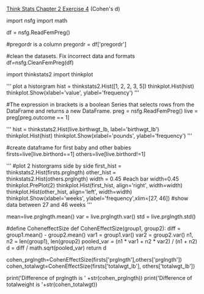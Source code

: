 [Think Stats Chapter 2 Exercise 4](http://greenteapress.com/thinkstats2/html/thinkstats2003.html#toc24) (Cohen's d)

import nsfg
import math

df = nsfg.ReadFemPreg()

#pregordr is a column
pregordr = df['pregordr']

#clean the datasets. Fix incorrect data and formats
df=nsfg.CleanFemPreg(df)



import thinkstats2
import thinkplot

''' plot a historgram
hist = thinkstats2.Hist([1, 2, 2, 3, 5])
thinkplot.Hist(hist)
thinkplot.Show(xlabel='value', ylabel='frequency')
'''

#The expression in brackets is a boolean Series that selects rows from the DataFrame and returns a new DataFrame.
preg = nsfg.ReadFemPreg()
live = preg[preg.outcome == 1]

'''
hist = thinkstats2.Hist(live.birthwgt_lb, label='birthwgt_lb')
thinkplot.Hist(hist)
thinkplot.Show(xlabel='pounds', ylabel='frequency')
'''

#create dataframe for first baby and other babies
firsts=live[live.birthord==1]
others=live[live.birthord!=1]

'''
#plot 2 historgrams side by side
first_hist = thinkstats2.Hist(firsts.prglngth)
other_hist = thinkstats2.Hist(others.prglngth)
width = 0.45
#each bar width=0.45
thinkplot.PrePlot(2)
thinkplot.Hist(first_hist, align='right', width=width)
thinkplot.Hist(other_hist, align='left', width=width)
thinkplot.Show(xlabel='weeks', ylabel='frequency',xlim=[27, 46])
#show data between 27 and 46 weeks
'''

mean=live.prglngth.mean()
var = live.prglngth.var()
std = live.prglngth.std()


#define CoheneffectSize
def CohenEffectSize(group1, group2):
    diff = group1.mean() - group2.mean()
    var1 = group1.var()
    var2 = group2.var()
    n1, n2 = len(group1), len(group2)
    pooled_var = (n1 * var1 + n2 * var2) / (n1 + n2)
    d = diff / math.sqrt(pooled_var)
    return d


cohen_prglngth=CohenEffectSize(firsts['prglngth'],others['prglngth'])
cohen_totalwgt=CohenEffectSize(firsts['totalwgt_lb'], others['totalwgt_lb'])

print('Difference of prglngth is ' +str(cohen_prglngth))
print('Difference of totalweight is '+str(cohen_totalwgt))
